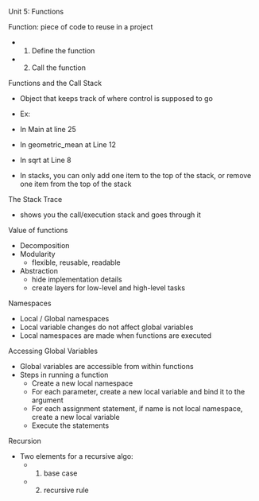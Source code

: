 Unit 5: Functions

Function: piece of code to reuse in a project
- 1. Define the function
- 2. Call the function

Functions and the Call Stack

- Object that keeps track of where control is supposed to go
- Ex:

- In Main at line 25
- In geometric_mean at Line 12
- In sqrt at Line 8

- In stacks, you can only add one item to the top of the stack, or remove one item from the top of the stack

The Stack Trace
- shows you the call/execution stack and goes through it

Value of functions
- Decomposition
- Modularity
    - flexible, reusable, readable
- Abstraction
    - hide implementation details
    - create layers for low-level and high-level tasks

Namespaces
- Local / Global namespaces
- Local variable changes do not affect global variables
- Local namespaces are made when functions are executed

Accessing Global Variables
- Global variables are accessible from within functions
- Steps in running a function
    - Create a new local namespace
    - For each parameter, create a new local variable and bind it to the argument
    - For each assignment statement, if name is not local namespace, create a new local variable
    - Execute the statements

Recursion
- Two elements for a recursive algo:
    - 1. base case
    - 2. recursive rule

